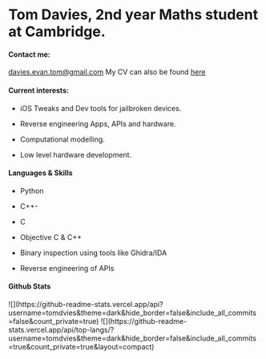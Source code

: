 <h1>Tom Davies, 2nd year Maths student at Cambridge.</h1>
<h4>Contact me:</h4>
<a href="malto:davies.evan.tom@gmail.com">davies.evan.tom@gmail.com</a>
My CV can also be found <a href="https://tomdvies.github.io/tomdaviescv2023.pdf">here</a>

<h4>Current interests:</h4>

- iOS Tweaks and Dev tools for jailbroken devices.

- Reverse engineering Apps, APIs and hardware.

- Computational modelling.

- Low level hardware development.

<h4>Languages & Skills</h4>

- Python

- C++-
- C
- Objective C & C++
- Binary inspection using tools like Ghidra/IDA
- Reverse engineering of APIs

<h4> Github Stats</h4>
![](https://github-readme-stats.vercel.app/api?username=tomdvies&theme=dark&hide_border=false&include_all_commits=false&count_private=true)
![](https://github-readme-stats.vercel.app/api/top-langs/?username=tomdvies&theme=dark&hide_border=false&include_all_commits=true&count_private=true&layout=compact)

